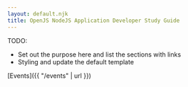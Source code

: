 ```yaml
---
layout: default.njk
title: OpenJS NodeJS Application Developer Study Guide
---
```


TODO:

- Set out the purpose here and list the sections with links
- Styling and update the default template

[Events]({{ "/events" | url }})
